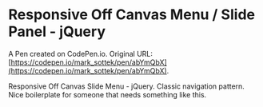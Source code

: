 # Responsive Off Canvas Menu  / Slide Panel - jQuery

A Pen created on CodePen.io. Original URL: [https://codepen.io/mark_sottek/pen/abYmQbX](https://codepen.io/mark_sottek/pen/abYmQbX).

Responsive Off Canvas Slide Menu -  jQuery.  Classic navigation pattern.  Nice boilerplate for someone that needs something like this.
